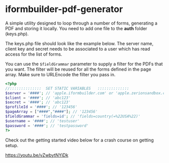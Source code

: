 # iformbuilder-pdf-generator
A simple utility designed to loop through a number of forms, generating a PDF and storing it locally. You need to add one file to the **auth** folder (keys.php).

The keys.php file should look like the example below. The server name, client key and secret needs to be associated to a user which has read access for the list of forms.

You can use the `$fieldGrammar` parameter to supply a filter for the PDFs that you want. The filter will be reused for all the forms defined in the page array. Make sure to URLEncode the filter you pass in.

```php
<?php
//::::::::::::::  SET STATIC VARIABLES   ::::::::::::::
$server = '####'; // 'apple.iformbuilder.com' or 'apple.zerionsandbox.com'
$client = '####'; // 'abc123'
$secret = '####'; // 'abc123'
$profileId = '####'; // '123456'
$pageArray = ["####","####"]; // '123456'
$fieldGrammar = 'fields=id'; // 'fields=country(=%22USA%22)'
$username = '####'; // 'testuser'
$password = '####'; // 'testpassword'
?>
```

Check out the getting started video below for a crash course on getting setup.

https://youtu.be/vZwbytNYiDk
